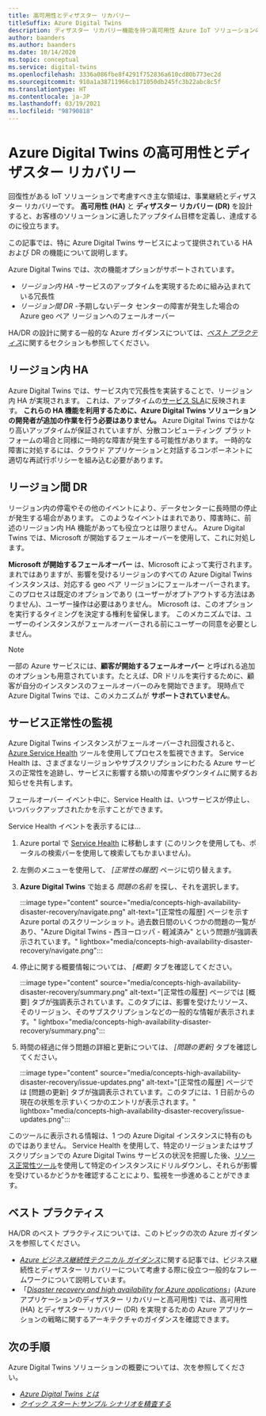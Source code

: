 ```yaml
---
title: 高可用性とディザスター リカバリー
titleSuffix: Azure Digital Twins
description: ディザスター リカバリー機能を持つ高可用性 Azure IoT ソリューションの構築を支援する Azure および Azure Digital Twins の機能について説明します。
author: baanders
ms.author: baanders
ms.date: 10/14/2020
ms.topic: conceptual
ms.service: digital-twins
ms.openlocfilehash: 3336a086fbe8f4291f752836a610cd80b773ec2d
ms.sourcegitcommit: 910a1a38711966cb171050db245fc3b22abc8c5f
ms.translationtype: HT
ms.contentlocale: ja-JP
ms.lasthandoff: 03/19/2021
ms.locfileid: "98790818"
---
```

# <a name="azure-digital-twins-high-availability-and-disaster-recovery"></a>Azure Digital Twins の高可用性とディザスター リカバリー

回復性がある IoT ソリューションで考慮すべき主な領域は、事業継続とディザスター リカバリーです。 **高可用性 (HA)** と **ディザスター リカバリー (DR)** を設計すると、お客様のソリューションに適したアップタイム目標を定義し、達成するのに役立ちます。

この記事では、特に Azure Digital Twins サービスによって提供されている HA および DR の機能について説明します。

Azure Digital Twins では、次の機能オプションがサポートされています。
* *リージョン内 HA* -サービスのアップタイムを実現するために組み込まれている冗長性
* *リージョン間 DR* -予期しないデータ センターの障害が発生した場合の Azure geo ペア リージョンへのフェールオーバー

HA/DR の設計に関する一般的な Azure ガイダンスについては、[*ベスト プラクティス*](#best-practices)に関するセクションも参照してください。

## <a name="intra-region-ha"></a>リージョン内 HA
 
Azure Digital Twins では、サービス内で冗長性を実装することで、リージョン内 HA が実現されます。 これは、アップタイムの[サービス SLA](https://azure.microsoft.com/support/legal/sla/digital-twins)に反映されます。 **これらの HA 機能を利用するために、Azure Digital Twins ソリューションの開発者が追加の作業を行う必要はありません。** Azure Digital Twins ではかなり高いアップタイムが保証されていますが、分散コンピューティング プラットフォームの場合と同様に一時的な障害が発生する可能性があります。 一時的な障害に対処するには、クラウド アプリケーションと対話するコンポーネントに適切な再試行ポリシーを組み込む必要があります。

## <a name="cross-region-dr"></a>リージョン間 DR

リージョン内の停電やその他のイベントにより、データセンターに長時間の停止が発生する場合があります。 このようなイベントはまれであり、障害時に、前述のリージョン内 HA 機能があっても役立つとは限りません。 Azure Digital Twins では、Microsoft が開始するフェールオーバーを使用して、これに対処します。

**Microsoft が開始するフェールオーバー** は、Microsoft によって実行されます。まれではありますが、影響を受けるリージョンのすべての Azure Digital Twins インスタンスは、対応する geo ペア リージョンにフェールオーバーされます。 このプロセスは既定のオプションであり (ユーザーがオプトアウトする方法はありません)、ユーザー操作は必要はありません。 Microsoft は、このオプションを実行するタイミングを決定する権利を留保します。 このメカニズムでは、ユーザーのインスタンスがフェールオーバーされる前にユーザーの同意を必要としません。

>[!NOTE]
> 一部の Azure サービスには、**顧客が開始するフェールオーバー** と呼ばれる追加のオプションも用意されています。たとえば、DR ドリルを実行するために、顧客が自分のインスタンスのフェールオーバーのみを開始できます。 現時点で Azure Digital Twins では、このメカニズムが **サポートされていません**。 

## <a name="monitor-service-health"></a>サービス正常性の監視

Azure Digital Twins インスタンスがフェールオーバーされ回復されると、[Azure Service Health](../service-health/service-health-overview.md) ツールを使用してプロセスを監視できます。 Service Health は、さまざまなリージョンやサブスクリプションにわたる Azure サービスの正常性を追跡し、サービスに影響する類いの障害やダウンタイムに関するお知らせを共有します。

フェールオーバー イベント中に、Service Health は、いつサービスが停止し、いつバックアップされたかを示すことができます。

Service Health イベントを表示するには...
1. Azure portal で [Service Health](https://portal.azure.com/?feature.customportal=false#blade/Microsoft_Azure_Health/AzureHealthBrowseBlade/serviceIssues) に移動します (このリンクを使用しても、ポータルの検索バーを使用して検索してもかまいません)。
1. 左側のメニューを使用して、 *[正常性の履歴]* ページに切り替えます。
1. **Azure Digital Twins** で始まる *問題の名前* を探し、それを選択します。

    :::image type="content" source="media/concepts-high-availability-disaster-recovery/navigate.png" alt-text="[正常性の履歴] ページを示す Azure portal のスクリーンショット。過去数日間のいくつかの問題の一覧があり、&quot;Azure Digital Twins - 西ヨーロッパ - 軽減済み&quot; という問題が強調表示されています。" lightbox="media/concepts-high-availability-disaster-recovery/navigate.png":::

1. 停止に関する概要情報については、 *[概要]* タブを確認してください。

    :::image type="content" source="media/concepts-high-availability-disaster-recovery/summary.png" alt-text="[正常性の履歴] ページでは [概要] タブが強調表示されています。このタブには、影響を受けたリソース、そのリージョン、そのサブスクリプションなどの一般的な情報が表示されます。" lightbox="media/concepts-high-availability-disaster-recovery/summary.png":::
1. 時間の経過に伴う問題の詳細と更新については、 *[問題の更新]* タブを確認してください。

    :::image type="content" source="media/concepts-high-availability-disaster-recovery/issue-updates.png" alt-text="[正常性の履歴] ページでは [問題の更新] タブが強調表示されています。このタブには、1 日前からの現在の状態を示すいくつかのエントリが表示されます。" lightbox="media/concepts-high-availability-disaster-recovery/issue-updates.png":::


このツールに表示される情報は、1 つの Azure Digital インスタンスに特有のものではありません。 Service Health を使用して、特定のリージョンまたはサブスクリプションでの Azure Digital Twins サービスの状況を把握した後、[リソース正常性ツール](troubleshoot-resource-health.md)を使用して特定のインスタンスにドリルダウンし、それらが影響を受けているかどうかを確認することにより、監視を一歩進めることができます。

## <a name="best-practices"></a>ベスト プラクティス

HA/DR のベスト プラクティスについては、このトピックの次の Azure ガイダンスを参照してください。 
* [*Azure ビジネス継続性テクニカル ガイダンス*](/azure/architecture/framework/resiliency/overview)に関する記事では、ビジネス継続性とディザスター リカバリーについて考慮する際に役立つ一般的なフレームワークについて説明しています。 
* 「[*Disaster recovery and high availability for Azure applications*](/azure/architecture/framework/resiliency/backup-and-recovery)」(Azure アプリケーションのディザスター リカバリーと高可用性) では、高可用性 (HA) とディザスター リカバリー (DR) を実現するための Azure アプリケーションの戦略に関するアーキテクチャのガイダンスを確認できます。

## <a name="next-steps"></a>次の手順 

Azure Digital Twins ソリューションの概要については、次を参照してください。
 
* [*Azure Digital Twins とは*](overview.md)
* [*クイック スタート:サンプル シナリオを精査する*](quickstart-adt-explorer.md)